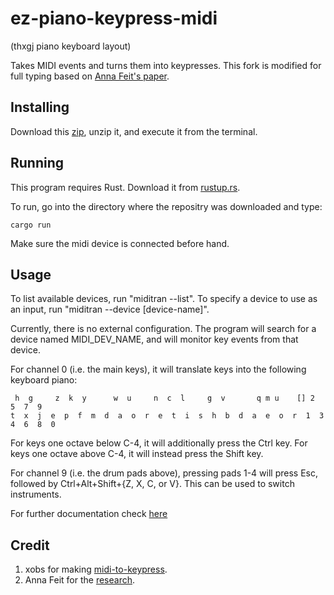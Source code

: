 ez-piano-keypress-midi
================
(thxgj piano keyboard layout)

Takes MIDI events and turns them into keypresses.  This fork is modified for full typing based on [Anna Feit's paper](http://annafeit.de/pianotext/). 

Installing
----------

Download this [zip](https://github.com/xobs/midi-to-keypress/releases/latest), unzip it, and execute it from the terminal. 


Running
--------

This program requires Rust. Download it from [rustup.rs](https://rustup.rs).

To run, go into the directory where the repositry was downloaded and type:

````
cargo run
````

Make sure the midi device is connected before hand.

Usage
-----

To list available devices, run "miditran --list".  To specify a device to use as an input, run "miditran --device [device-name]".

Currently, there is no external configuration.  The program will search for a device named MIDI\_DEV\_NAME, and will monitor key events from that device.

For channel 0 (i.e. the main keys), it will translate keys into the following keyboard piano:

````
 h  g     z  k  y      w  u     n  c  l     g  v       q m u    [] 2     5  7  9 
t  x  j  e  p  f  m  d  a  o  r  e  t  i  s  h  b  d  a  e  o  r  1  3  4  6  8  0
````

For keys one octave below C-4, it will additionally press the Ctrl key.  For keys one octave above C-4, it will instead press the Shift key.

For channel 9 (i.e. the drum pads above), pressing pads 1-4 will press Esc, followed by Ctrl+Alt+Shift+{Z, X, C, or V}.  This can be used to switch instruments.


For further documentation check [here](https://psyaito.github.io/blog/pianotype.html)

Credit
-----

1. xobs for making [midi-to-keypress](https://github.com/xobs/midi-to-keypress).
2. Anna Feit for the [research](http://annafeit.de/pianotext/).

